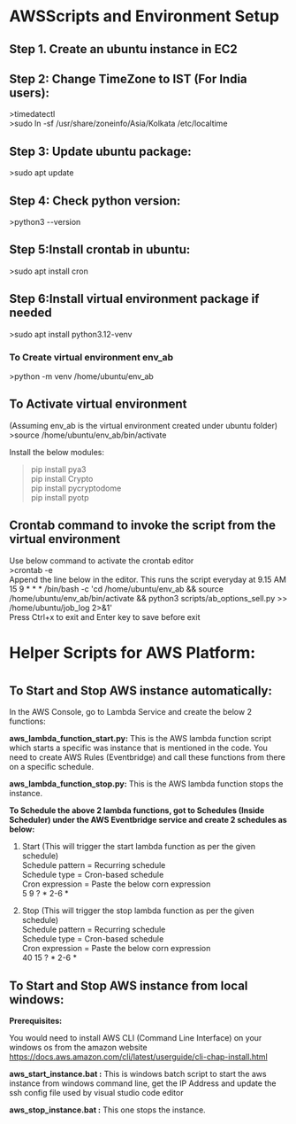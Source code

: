 # AWSScripts and Environment Setup
<h2>Step 1. Create an ubuntu instance in EC2</h2>

<h2>Step 2: Change TimeZone to IST (For India users):</h2>
>timedatectl
<br>>sudo ln -sf /usr/share/zoneinfo/Asia/Kolkata /etc/localtime
<h2>Step 3: Update ubuntu package:</h2>
>sudo apt update
<h2>Step 4: Check python version:</h2>
>python3 --version

<h2>Step 5:Install crontab in ubuntu:</h2>
>sudo apt install cron

<h2>Step 6:Install virtual environment package if needed</h2>
>sudo apt install python3.12-venv

<h3>To Create virtual environment env_ab</h3>
>python -m venv /home/ubuntu/env_ab

<h2>To Activate virtual environment</h2> (Assuming env_ab is the virtual environment created under ubuntu folder)<br>
>source /home/ubuntu/env_ab/bin/activate
<br>

Install the below modules: <br>
>pip install pya3<br>
>pip install Crypto<br>
>pip install pycryptodome<br>
>pip install pyotp<br>


<h2>Crontab command to invoke the script from the virtual environment</h2>
Use below command to activate the crontab editor
<br>>crontab -e
<br>Append the line below in the editor. This runs the script everyday at 9.15 AM
<br>15 9 * * * /bin/bash -c 'cd /home/ubuntu/env_ab && source /home/ubuntu/env_ab/bin/activate &&  python3 scripts/ab_options_sell.py >> /home/ubuntu/job_log 2>&1'
<br>Press Ctrl+x to exit and Enter key to save before exit

<h1>Helper Scripts for AWS Platform:<h1>
<h2>To Start and Stop AWS instance automatically:</h2>

In the AWS Console, go to Lambda Service and create the below 2 functions:

<b>aws_lambda_function_start.py:</b> 
  This is the AWS lambda function script which starts a specific was instance that is mentioned in the code. You need to create AWS Rules (Eventbridge) and call these functions from there on a specific schedule.

<b>aws_lambda_function_stop.py:</b> 
  This is the AWS lambda function stops the instance. 

<b>
To Schedule the above 2 lambda functions, got to Schedules (Inside Scheduler) under the AWS Eventbridge service and create 2 schedules as below:
</b>


1. Start (This will trigger the start lambda function as per the given schedule)<br>
Schedule pattern = Recurring schedule<br>
Schedule type = Cron-based schedule<br>
Cron expression = Paste the below corn expression<br> 
5 9 ? * 2-6 *

2. Stop (This will trigger the stop lambda function as per the given schedule)<br>
Schedule pattern = Recurring schedule<br>
Schedule type = Cron-based schedule<br>
Cron expression = Paste the below corn expression<br> 
40 15 ? * 2-6 *

<h2>To Start and Stop AWS instance from local windows:</h2>

<b>Prerequisites:</b>

You would need to install AWS CLI (Command Line Interface) on your windows os from the amazon website https://docs.aws.amazon.com/cli/latest/userguide/cli-chap-install.html

<b>aws_start_instance.bat :</b>
  This is windows batch script to start the aws instance from windows command line, get the IP Address and update the ssh config file used by visual studio code editor 

<b>aws_stop_instance.bat :</b> 
  This one stops the instance.
